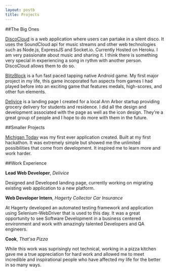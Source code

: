 ```yaml
---
layout: postb
title: Projects
---
```


##The Big Ones

[DiscoCloud](http://discocloud.herokuapp.com) is a web application where users can partake in a silent disco. It uses the SoundCloud api for music streams and other web technologies such as Node.js, ExpressJS and Socket.io. Currently Hosted on Heroku. I am very passionate about music and sharing it. I think there is something very special in experiencing a song in rythm with another person. DiscoCloud allows them to do so.

[BlitzBlock](http://goo.gl/zqblW9) is a fun fast paced tapping native Android game. My first major project in my life, this game incoporated fun aspects from games I had played before into an exciting game that features medals, high-scores, and other fun elements.

[Delivice](https://delivice.github.io) is a landing page I created for a local Ann Arbor startup providing grocery delivery for students and residence. I did all the design and development associated with the page as well as the icon design. They're a great group of people and I hope to do more with them in the future.

##Smaller Projects

[Michigan Today](http://goo.gl/zqblW9) was my first ever application created. Built at my first hackathon. It was extremely simple but showed me the unlimited possibilities that come from development. It inspired me to learn more and work harder.

##Work Experience

**Lead Web Developer**, *Delivice*

Designed and Developed landing page, currently working on migrating existing web application to a new platform.

**Web Developer Intern**, *Hagerty Collector Car Insurance*

At Hagerty developed an automated testing framework and application using Selenium-WebDriver that is used to this day. It was a great opportunity to see Software Development in a business centered environment and work with amazingly talented Developers and QA engineers. 

**Cook**, *That'sa Pizza*

While this work was suprisingly not technical, working in a pizza kitchen gave me a true appreciation for hard work and allowed me to meet incredible and inspirational people who have affected my life for the better in so many ways.
